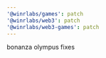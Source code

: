```yaml
---
'@winrlabs/games': patch
'@winrlabs/web3': patch
'@winrlabs/web3-games': patch
---
```


bonanza olympus fixes
